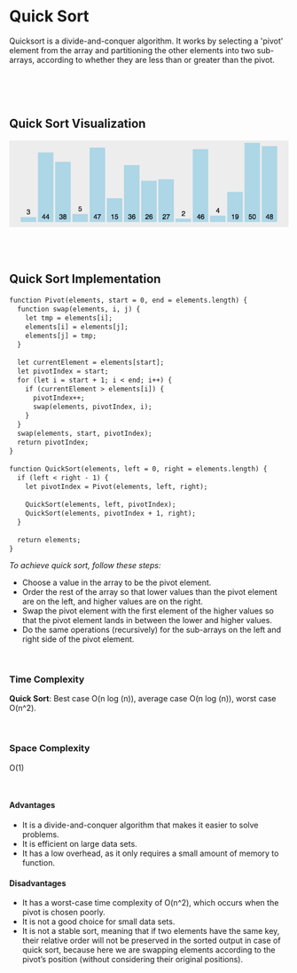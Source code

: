 # **Quick Sort**

<p>
Quicksort is a divide-and-conquer algorithm. It works by selecting a 'pivot' element from the array and partitioning the other elements into two sub-arrays, according to whether they are less than or greater than the pivot.
</p>

<br/>
<br/>
<br/>

## Quick Sort Visualization

![Quick sort gif](../public/gifs/quick-sort.gif)

<br/>
<br/>

## Quick Sort Implementation

```
function Pivot(elements, start = 0, end = elements.length) {
  function swap(elements, i, j) {
    let tmp = elements[i];
    elements[i] = elements[j];
    elements[j] = tmp;
  }

  let currentElement = elements[start];
  let pivotIndex = start;
  for (let i = start + 1; i < end; i++) {
    if (currentElement > elements[i]) {
      pivotIndex++;
      swap(elements, pivotIndex, i);
    }
  }
  swap(elements, start, pivotIndex);
  return pivotIndex;
}

function QuickSort(elements, left = 0, right = elements.length) {
  if (left < right - 1) {
    let pivotIndex = Pivot(elements, left, right);

    QuickSort(elements, left, pivotIndex);
    QuickSort(elements, pivotIndex + 1, right);
  }

  return elements;
}
```

_To achieve quick sort, follow these steps:_

- Choose a value in the array to be the pivot element.
- Order the rest of the array so that lower values than the pivot element are on the left, and higher values are on the right.
- Swap the pivot element with the first element of the higher values so that the pivot element lands in between the lower and higher values.
- Do the same operations (recursively) for the sub-arrays on the left and right side of the pivot element.

<br />

### Time Complexity

**Quick Sort**: Best case O(n log (n)), average case O(n log (n)), worst case O(n^2).

<br />

### Space Complexity

O(1)

<br />

#### Advantages

- It is a divide-and-conquer algorithm that makes it easier to solve problems.
- It is efficient on large data sets.
- It has a low overhead, as it only requires a small amount of memory to function.

#### Disadvantages

- It has a worst-case time complexity of O(n^2), which occurs when the pivot is chosen poorly.
- It is not a good choice for small data sets.
- It is not a stable sort, meaning that if two elements have the same key, their relative order will not be preserved in the sorted output in case of quick sort, because here we are swapping elements according to the pivot’s position (without considering their original positions).
